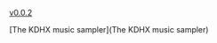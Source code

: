 [v0.0.2](https://github.com/littleflute/KDHX/edit/master/README.md)

[The KDHX music sampler](The KDHX music sampler)
